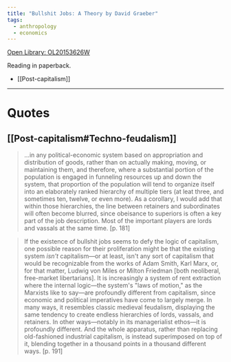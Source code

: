 ```yaml
---
title: "Bullshit Jobs: A Theory by David Graeber"
tags:
  - anthropology
  - economics
---
```

[Open Library: OL20153626W](https://openlibrary.org/works/OL20153626W/Bullshit_Jobs)

Reading in paperback.

* [[Post-capitalism]]

---

# Quotes

## [[Post-capitalism#Techno-feudalism]]

> ...in any political-economic system based on appropriation and distribution of goods, rather than on actually making, moving, or maintaining them, and therefore, where a substantial portion of the population is engaged in funneling resources up and down the system, that proportion of the population will tend to organize itself into an elaborately ranked hierarchy of multiple tiers (at leat three, and sometimes ten, twelve, or even more). As a corollary, I would add that within those hierarchies, the line between retainers and subordinates will often become blurred, since obeisance to superiors is often a key part of the job description. Most of the important players are lords and vassals at the same time. [p. 181]

> If the existence of bullshit jobs seems to defy the logic of capitalism, one possible reason for their proliferation might be that the existing system _isn't_ capitalism—or at least, isn't any sort of capitalism that would be recognizable from the works of Adam Smith, Karl Marx, or, for that matter, Ludwig von Miles or Milton Friedman [both neoliberal, free-market libertarians]. It is increasingly a system of rent extraction where the internal logic—the system's "laws of motion," as the Marxists like to say—are profoundly different from capitalism, since economic and political imperatives have come to largely merge. In many ways, it resembles classic medieval feudalism, displaying the same tendency to create endless hierarchies of lords, vassals, and retainers. In other ways—notably in its managerialist ethos—it is profoundly different. And the whole apparatus, rather than replacing old-fashioned industrial capitalism, is instead superimposed on top of it, blending together in a thousand points in a thousand different ways. [p. 191]
